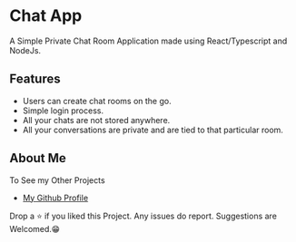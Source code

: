 # Chat App

A Simple Private Chat Room Application made using React/Typescript and NodeJs.

## Features

- Users can create chat rooms on the go.
- Simple login process.
- All your chats are not stored anywhere.
- All your conversations are private and are tied to that particular room.

## About Me

To See my Other Projects

- [My Github Profile](https://github.com/Poujhit)

Drop a ⭐ if you liked this Project. Any issues do report. Suggestions are Welcomed.😁

